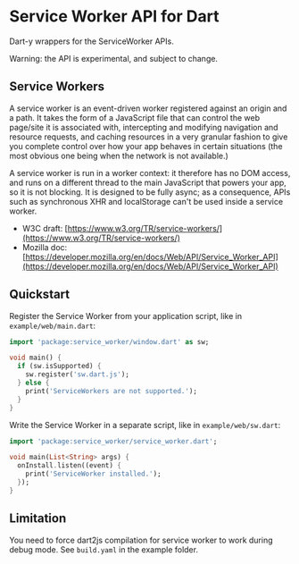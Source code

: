 # Service Worker API for Dart

Dart-y wrappers for the ServiceWorker APIs.

Warning: the API is experimental, and subject to change.

## Service Workers

A service worker is an event-driven worker registered against an origin and a path.
It takes the form of a JavaScript file that can control the web page/site it is
associated with, intercepting and modifying navigation and resource requests, and
caching resources in a very granular fashion to give you complete control over how
your app behaves in certain situations (the most obvious one being when the network
is not available.)

A service worker is run in a worker context: it therefore has no DOM access, and
runs on a different thread to the main JavaScript that powers your app, so it is
not blocking. It is designed to be fully async; as a consequence, APIs such as
synchronous XHR and localStorage can't be used inside a service worker.

- W3C draft: [https://www.w3.org/TR/service-workers/](https://www.w3.org/TR/service-workers/)
- Mozilla doc: [https://developer.mozilla.org/en/docs/Web/API/Service_Worker_API](https://developer.mozilla.org/en/docs/Web/API/Service_Worker_API)

## Quickstart

Register the Service Worker from your application script, like in `example/web/main.dart`:

````dart
import 'package:service_worker/window.dart' as sw;

void main() {
  if (sw.isSupported) {
    sw.register('sw.dart.js');
  } else {
    print('ServiceWorkers are not supported.');
  }
}
````

Write the Service Worker in a separate script, like in `example/web/sw.dart`:

````dart
import 'package:service_worker/service_worker.dart';

void main(List<String> args) {
  onInstall.listen((event) {
    print('ServiceWorker installed.');
  });
}
````

## Limitation

You need to force dart2js compilation for service worker to work during debug mode. See `build.yaml`
in the example folder.